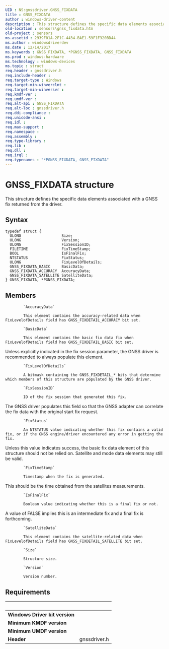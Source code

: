 ```yaml
---
UID : NS:gnssdriver.GNSS_FIXDATA
title : GNSS_FIXDATA
author : windows-driver-content
description : This structure defines the specific data elements associated with a GNSS fix returned from the driver.
old-location : sensors\gnss_fixdata.htm
old-project : sensors
ms.assetid : 2939F01A-2F1C-4434-BAE1-59F1F320BD44
ms.author : windowsdriverdev
ms.date : 12/14/2017
ms.keywords : GNSS_FIXDATA, *PGNSS_FIXDATA, GNSS_FIXDATA
ms.prod : windows-hardware
ms.technology : windows-devices
ms.topic : struct
req.header : gnssdriver.h
req.include-header : 
req.target-type : Windows
req.target-min-winverclnt : 
req.target-min-winversvr : 
req.kmdf-ver : 
req.umdf-ver : 
req.alt-api : GNSS_FIXDATA
req.alt-loc : gnssdriver.h
req.ddi-compliance : 
req.unicode-ansi : 
req.idl : 
req.max-support : 
req.namespace : 
req.assembly : 
req.type-library : 
req.lib : 
req.dll : 
req.irql : 
req.typenames : "*PGNSS_FIXDATA, GNSS_FIXDATA"
---
```


# GNSS_FIXDATA structure
This structure defines the specific data elements associated with a GNSS fix returned from the driver.

## Syntax
````
typedef struct {
  ULONG                  Size;
  ULONG                  Version;
  ULONG                  FixSessionID;
  FILETIME               FixTimeStamp;
  BOOL                   IsFinalFix;
  NTSTATUS               FixStatus;
  ULONG                  FixLevelOfDetails;
  GNSS_FIXDATA_BASIC     BasicData;
  GNSS_FIXDATA_ACCURACY  AccuracyData;
  GNSS_FIXDATA_SATELLITE SatelliteData;
} GNSS_FIXDATA, *PGNSS_FIXDATA;
````

## Members

        
            `AccuracyData`

            This element contains the accuracy-related data when FixLevelofDetails field has GNSS_FIXDETAIL_ACCURACY bit set.
        
            `BasicData`

            This element contains the basic fix data fix when FixLevelofDetails field has GNSS_FIXDETAIL_BASIC bit set.

Unless explicitly indicated in the fix session parameter, the GNSS driver is recommended to always populate this element.
        
            `FixLevelOfDetails`

            A bitmask containing the GNSS_FIXDETAIL_* bits that determine which members of this structure are populated by the GNSS driver.
        
            `FixSessionID`

            ID of the fix session that generated this fix.

The GNSS driver populates this field so that the GNSS adapter can correlate the fix data with the original start fix request.
        
            `FixStatus`

            An NTSTATUS value indicating whether this fix contains a valid fix, or if the GNSS engine/driver encountered any error in getting the fix.

Unless this value indicates success, the basic fix data element of this structure should not be relied on. Satellite and mode data elements may still be valid.
        
            `FixTimeStamp`

            Timestamp when the fix is generated.

This should be the time obtained from the satellites measurements.
        
            `IsFinalFix`

            Boolean value indicating whether this is a final fix or not.

A value of FALSE implies this is an intermediate fix and a final fix is forthcoming.
        
            `SatelliteData`

            This element contains the satellite-related data when FixLevelofDetails field has GNSS_FIXDETAIL_SATELLITE bit set.
        
            `Size`

            Structure size.
        
            `Version`

            Version number.


## Requirements
| &nbsp; | &nbsp; |
| ---- |:---- |
| **Windows Driver kit version** |  |
| **Minimum KMDF version** |  |
| **Minimum UMDF version** |  |
| **Header** | gnssdriver.h |